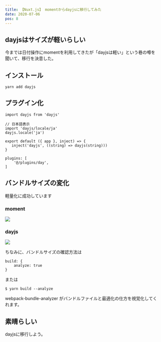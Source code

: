 ```yaml
---
title: 【Nuxt.js】 momentからdayjsに移行してみた
date: 2020-07-06
pos: 8
---
```


## dayjsはサイズが軽いらしい
今までは日付操作にmomentを利用してきたが「dayjsは軽い」という巷の噂を聞いて、移行を決意した。

## インストール
```
yarn add dayjs
```

## プラグイン化
```js[plugins/day.js]
import dayjs from 'dayjs'

// 日本語表示
import 'dayjs/locale/ja'
dayjs.locale('ja')

export default ({ app }, inject) => {
   inject('dayjs', ((string) => dayjs(string)))
}
```

```js[nuxt.config.js]
plugins: [
    '@/plugins/day',
]
```

## バンドルサイズの変化

軽量化に成功しています

### moment
![](https://i.imgur.com/MoEf7dT.png)

### dayjs
![](https://i.imgur.com/tcEh6Zy.png)

ちなみに、バンドルサイズの確認方法は

```js[nuxt.config.js]
build: {
    analyze: true
}
```

または

```
$ yarn build --analyze
```

webpack-bundle-analyzer がバンドルファイルと最適化の仕方を視覚化してくれます。

## 素晴らしい
dayjsに移行しよう。